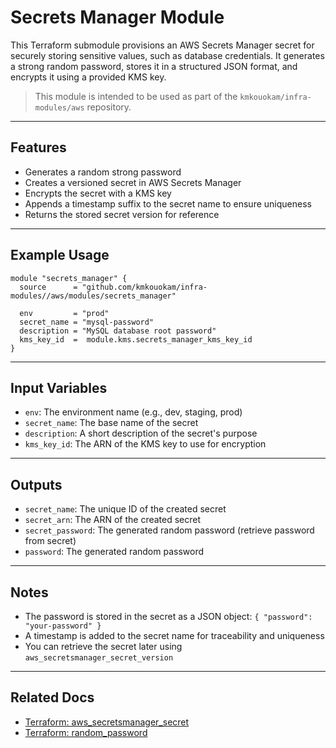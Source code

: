 # Secrets Manager Module

This Terraform submodule provisions an AWS Secrets Manager secret for securely storing sensitive values, such as database credentials. It generates a strong random password, stores it in a structured JSON format, and encrypts it using a provided KMS key.

> This module is intended to be used as part of the `kmkouokam/infra-modules/aws` repository.

---

## Features

- Generates a random strong password
- Creates a versioned secret in AWS Secrets Manager
- Encrypts the secret with a KMS key
- Appends a timestamp suffix to the secret name to ensure uniqueness
- Returns the stored secret version for reference

---

## Example Usage

```hcl
module "secrets_manager" {
  source      = "github.com/kmkouokam/infra-modules//aws/modules/secrets_manager"

  env         = "prod"
  secret_name = "mysql-password"
  description = "MySQL database root password"
  kms_key_id  =  module.kms.secrets_manager_kms_key_id
}
```

---

## Input Variables

- `env`: The environment name (e.g., dev, staging, prod)
- `secret_name`: The base name of the secret
- `description`: A short description of the secret's purpose
- `kms_key_id`: The ARN of the KMS key to use for encryption

---

## Outputs

- `secret_name`: The unique ID of the created secret
- `secret_arn`: The ARN of the created secret
- `secret_password`: The generated random password (retrieve password from secret)
- `password`: The generated random password 



---

## Notes

- The password is stored in the secret as a JSON object: `{ "password": "your-password" }`
- A timestamp is added to the secret name for traceability and uniqueness
- You can retrieve the secret later using `aws_secretsmanager_secret_version`

---

## Related Docs

- [Terraform: aws_secretsmanager_secret](https://registry.terraform.io/providers/hashicorp/aws/latest/docs/resources/secretsmanager_secret)
- [Terraform: random_password](https://registry.terraform.io/providers/hashicorp/random/latest/docs/resources/password)
 